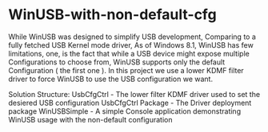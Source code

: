 WinUSB-with-non-default-cfg
===========================

While WinUSB was designed to simplify USB development, Comparing to a fully fetched USB Kernel mode driver, As of 
Windows 8.1, WinUSB has few limitations, one, is the fact that while a USB device might expose multiple Configurations 
to choose from, WinUSB supports only the default Configuration ( the first one ).
In this project we use a lower KDMF filter driver to force WinUSB to use the USB configuration we want.

Solution Structure:
UsbCfgCtrl -          The lower filter KDMF driver used to set the desiered USB configuration
UsbCfgCtrl Package -  The Driver deployment package
WinUSBSimple -        A simple Console application demonstrating WinUSB usage with the non-default configuration
